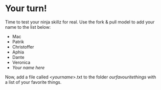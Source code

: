 # Your turn!
Time to test your ninja skillz for real. Use the fork & pull model to add your name to the list below:

 - Mac
 - Patrik
 - Christoffer
 -  Aphia
 - Dante
 - Veronica
 - _Your name here_

Now, add a file called <_yourname_>.txt to the folder _ourfavouritethings_ with a list of your favorite things.
